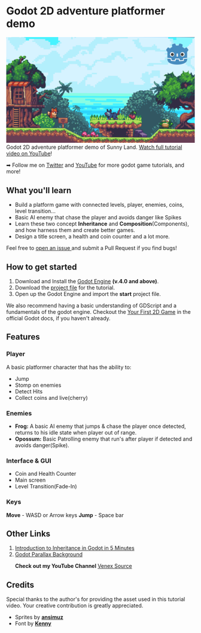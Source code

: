 # Godot 2D adventure platformer demo
![](Banner.png)
Godot 2D adventure platformer demo of Sunny Land. [Watch full tutorial video on YouTube]()! <p></p>
➡ Follow me on [Twitter](https://twitter.com/VenexSource) and [YouTube](https://www.youtube.com/@venex_source) for more godot game tutorials, and more!

## What you'll learn
- Build a platform game with connected levels, player, enemies, coins, level transition...
- Basic AI enemy that chase the player and avoids danger like Spikes
- Learn these two concept **Inheritance** and **Composition**(Components), and how harness them and create better games.
- Design a title screen, a health and coin counter and a lot more.

Feel free to [ open an issue ](https://github.com/venex-source/godot-2D-adventure-platformer/issues) and submit a Pull Request if you find bugs!

## How to get started
1. Download and Install the [Godot Engine](https://godotengine.org/) **(v.4.0 and above)**.
2. Download the [project file]() for the tutorial.
3. Open up the Godot Engine and import the **start** project file. <p></p>

We also recommend having a basic understanding of GDScript and a fundamentals of the godot engine. Checkout the [Your First 2D Game](https://docs.godotengine.org/en/stable/getting_started/first_2d_game/index.html) in the official Godot docs, if you haven't already.

## Features
### Player
A basic platformer character that has the ability to:
- Jump
- Stomp on enemies
- Detect Hits
- Collect coins and live(cherry)
### Enemies
- **Frog:** A basic AI enemy that jumps & chase the player once detected, returns to his idle state when player out of range.
- **Opossum:** Basic Patrolling enemy that run's after player if detected and avoids danger(Spike).

### Interface & GUI
- Coin and Health Counter
- Main screen
- Level Transition(Fade-In)

### Keys
**Move** - WASD or Arrow keys
**Jump** - Space bar

## Other Links
1. [Introduction to Inheritance in Godot in 5 Minutes](https://youtu.be/1M2k1BoNnXA)
2. [Godot Parallax Background](https://youtu.be/mIlZ0ChAqSw) <p></p>
**Check out my YouTube Channel** [Venex Source](https://www.youtube.com/@venex_source)

## Credits
Special thanks to the author's for providing the asset used in this tutorial video. Your creative contribution is greatly appreciated.
- Sprites by [**ansimuz**](https://ansimuz.itch.io/sunny-land-pixel-game-art)
- Font by [**Kenny**](https://www.kenney.nl)
